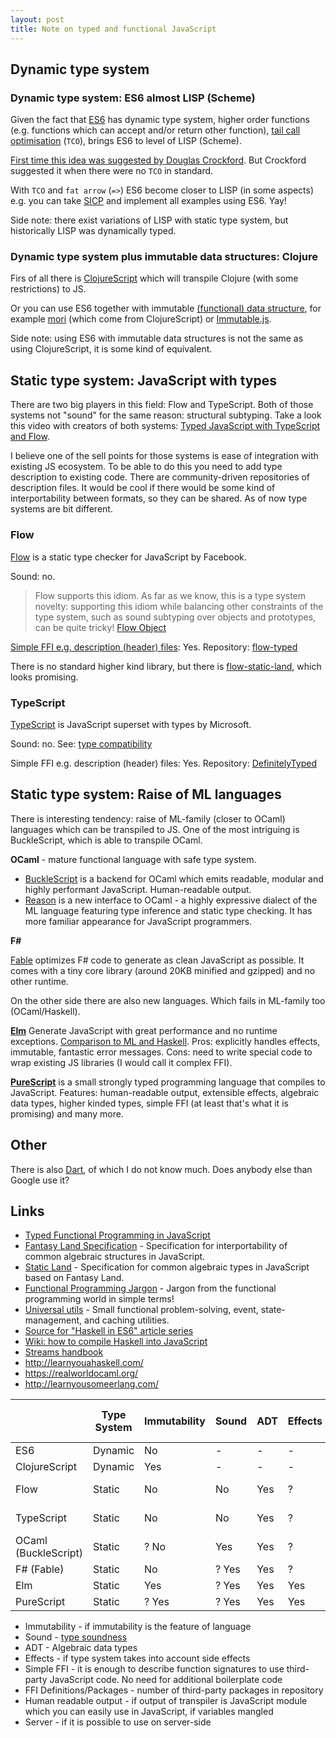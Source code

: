 ```yaml
---
layout: post
title: Note on typed and functional JavaScript
---
```


## Dynamic type system

### Dynamic type system: ES6 almost LISP (Scheme)

Given the fact that [ES6](http://exploringjs.com/es6/) has dynamic type system, higher order functions (e.g. functions which can accept and/or return other function), [tail call optimisation](http://benignbemine.github.io/2015/07/19/es6-tail-calls/) (`TCO`), brings ES6 to level of LISP (Scheme).

[First time this idea was suggested by Douglas Crockford](http://javascript.crockford.com/little.html). But Crockford suggested it when there were no `TCO` in standard.

With `TCO` and `fat arrow` (`=>`) ES6 become closer to  LISP (in some aspects) e.g. you can take [SICP](http://sarabander.github.io/sicp/) and implement all examples using ES6. Yay!

Side note: there exist variations of LISP with static type system, but historically LISP was dynamically typed.

### Dynamic type system plus immutable data structures: Clojure

Firs of all there is [ClojureScript](http://clojurescript.org/) which will transpile Clojure (with some restrictions) to JS.

Or you can use ES6 together with immutable [(functional) data structure](https://www.cs.cmu.edu/~rwh/theses/okasaki.pdf), for example [mori](https://github.com/swannodette/mori) (which come from ClojureScript) or [Immutable.js](https://facebook.github.io/immutable-js/).

Side note: using ES6 with immutable data structures is not the same as using ClojureScript, it is some kind of equivalent.

## Static type system: JavaScript with types

There are two big players in this field: Flow and TypeScript. Both of those systems not "sound" for the same reason: structural subtyping. Take a look this video with creators of both systems: [Typed JavaScript with TypeScript and Flow](https://javascriptair.com/episodes/2016-08-31/).

I believe one of the sell points for those systems is ease of integration with existing JS ecosystem. To be able to do this you need to add type description to existing code. There are community-driven repositories of description files. It would be cool if there would be some kind of interportability between formats, so they can be shared. As of now type systems are bit different.

### Flow

[Flow](https://flowtype.org/) is a static type checker for JavaScript by Facebook.

Sound: no.

> Flow supports this idiom. As far as we know, this is a type system novelty: supporting this idiom while balancing other constraints of the type system, such as sound subtyping over objects and prototypes, can be quite tricky!
> [Flow Object](https://flowtype.org/docs/objects.html)

[Simple FFI e.g. description (header) files](https://flowtype.org/blog/2015/02/18/Import-Types.html): Yes. Repository: [flow-typed](https://github.com/flowtype/flow-typed/tree/master/definitions/npm)

There is no standard higher kind library, but there is [flow-static-land](https://github.com/gcanti/flow-static-land), which looks promising.

### TypeScript

[TypeScript](https://www.typescriptlang.org) is JavaScript superset with types by Microsoft.

Sound: no. See: [type compatibility](https://www.typescriptlang.org/docs/handbook/type-compatibility.html)

Simple FFI e.g. description (header) files: Yes. Repository: [DefinitelyTyped](https://github.com/DefinitelyTyped/DefinitelyTyped)

## Static type system: Raise of ML languages

There is interesting tendency: raise of ML-family (closer to OCaml) languages which can be transpiled to JS. One of the most intriguing is BuckleScript, which is able to transpile OCaml.

**OCaml** - mature functional language with safe type system.

- [BuckleScript](https://github.com/bloomberg/bucklescript) is a backend for OCaml which emits readable, modular and highly performant JavaScript. Human-readable output.
- [Reason](https://facebook.github.io/reason/) is a new interface to OCaml - a highly expressive dialect of the ML language featuring type inference and static type checking. It has more familiar appearance for JavaScript programmers.

**F#**

[Fable](https://fable-compiler.github.io/) optimizes F# code to generate as clean JavaScript as possible. It comes with a tiny core library (around 20KB minified and gzipped) and no other runtime.

On the other side there are also new languages. Which fails in ML-family too (OCaml/Haskell).

**[Elm](http://elm-lang.org/)** Generate JavaScript with great performance and no runtime exceptions. [Comparison to ML and Haskell](https://groups.google.com/forum/#!topic/elm-discuss/-d5WEmDi5QI). Pros: explicitly handles effects, immutable, fantastic error messages. Cons: need to write special code to wrap existing JS libraries (I would call it complex FFI).

**[PureScript](http://www.purescript.org/)** is a small strongly typed programming language that compiles to JavaScript. Features: human-readable output, extensible effects, algebraic data types, higher kinded types, simple FFI (at least that's what it is promising) and many more.

## Other

There is also [Dart](https://www.dartlang.org/), of which I do not know much. Does anybody else than Google use it?

## Links

- [Typed Functional Programming in JavaScript](https://javascriptair.com/episodes/2016-08-03/)
- [Fantasy Land Specification](https://github.com/fantasyland/fantasy-land) - Specification for interportability of common algebraic structures in JavaScript.
- [Static Land](https://github.com/rpominov/static-land) - Specification for common algebraic types in JavaScript based on Fantasy Land.
- [Functional Programming Jargon](https://github.com/hemanth/functional-programming-jargon) -
Jargon from the functional programming world in simple terms!
- [Universal utils](https://github.com/matthiasak/universal-utils) - Small functional problem-solving, event, state-management, and caching utilities.
- [Source for "Haskell in ES6" article series](https://github.com/casualjavascript/haskell-in-es6)
- [Wiki: how to compile Haskell into JavaScript](https://wiki.haskell.org/The_JavaScript_Problem)
- [Streams handbook](https://github.com/substack/stream-handbook)
- http://learnyouahaskell.com/
- https://realworldocaml.org/
- http://learnyousomeerlang.com/


|                      | Type System | Immutability | Sound | ADT | Effects | Simple FFI | FFI Definitions/Packages | Human readable output | Server |
|----------------------|-------------|--------------|-------|-----|---------|------------|--------------------|-----------------------|----|
| ES6                  | Dynamic     | No           | -     | -   | -       | -          | -                  | ?                     | Yes|
| ClojureScript        | Dynamic     | Yes          | -     | -   | -       | ?          | ?                  | ?                     | Yes|
| Flow                 | Static      | No           | No    | Yes | ?       | Yes        | 117 [flow-typed](https://github.com/flowtype/flow-typed/tree/master/definitions/npm), [flowInterfaces](https://github.com/marudor/flowInterfaces) | ?                     | Yes|
| TypeScript           | Static      | No           | No    | Yes | ?       | Yes        | 2,073 [DefinitelyTyped](https://github.com/DefinitelyTyped/DefinitelyTyped) | ?                     | Yes|
| OCaml (BuckleScript) | Static      | ? No         | Yes   | Yes | ?       | Yes        | ~4 + ? [bindings](https://github.com/bloomberg/bucklescript-addons/tree/master/bindings) | Yes                   | Yes|
| F# (Fable)           | Static      | No           | ? Yes | Yes | ?       | ?          | ?                                         | ?                     | ? |
| Elm                  | Static      | Yes          | ? Yes | Yes | Yes     | No         | ? [package](http://package.elm-lang.org/) | ?                     | ? No |
| PureScript           | Static      | ? Yes        | ? Yes | Yes | Yes     | Yes        | 212 [pursuit](https://pursuit.purescript.org/)| Yes                   | ? |

 - Immutability - if immutability is the feature of language
 - Sound - [type soundness](http://papl.cs.brown.edu/2014/safety-soundness.html)
 - ADT - Algebraic data types
 - Effects - if type system takes into account side effects
 - Simple FFI - it is enough to describe function signatures to use third-party JavaScript code. No need for additional boilerplate code
 - FFI Definitions/Packages - number of third-party packages in repository
 - Human readable output - if output of transpiler is JavaScript module which you can easily use in JavaScript, if variables mangled
 - Server - if it is possible to use on server-side


